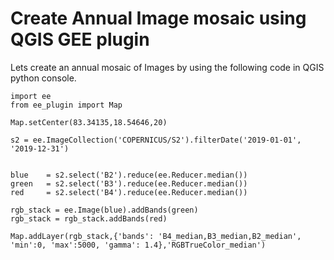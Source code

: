 # Create Annual Image mosaic using QGIS GEE plugin

Lets create an annual mosaic of Images by using the following code in QGIS python console.

```
import ee
from ee_plugin import Map

Map.setCenter(83.34135,18.54646,20)

s2 = ee.ImageCollection('COPERNICUS/S2').filterDate('2019-01-01', '2019-12-31')


blue    = s2.select('B2').reduce(ee.Reducer.median())
green   = s2.select('B3').reduce(ee.Reducer.median())
red     = s2.select('B4').reduce(ee.Reducer.median())

rgb_stack = ee.Image(blue).addBands(green)
rgb_stack = rgb_stack.addBands(red)

Map.addLayer(rgb_stack,{'bands': 'B4_median,B3_median,B2_median', 'min':0, 'max':5000, 'gamma': 1.4},'RGBTrueColor_median')

```
